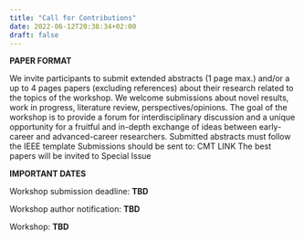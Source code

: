 ```yaml
---
title: "Call for Contributions"
date: 2022-06-12T20:38:34+02:00
draft: false
---
```


**PAPER FORMAT**

We invite participants to submit extended abstracts (1 page max.) and/or a up to 4 pages papers (excluding references) about their research related to the topics of the workshop. We welcome submissions about novel results, work in progress, literature review, perspectives/opinions. The goal of the workshop is to provide a forum for interdisciplinary discussion and a unique opportunity for a fruitful and in-depth exchange of ideas between early-career and advanced-career researchers.
Submitted abstracts must follow the IEEE template Submissions should be sent to: CMT LINK
The best papers will be invited to Special Issue

**IMPORTANT DATES**

Workshop submission deadline: **TBD**

Workshop author notification:  **TBD**

Workshop: **TBD**
